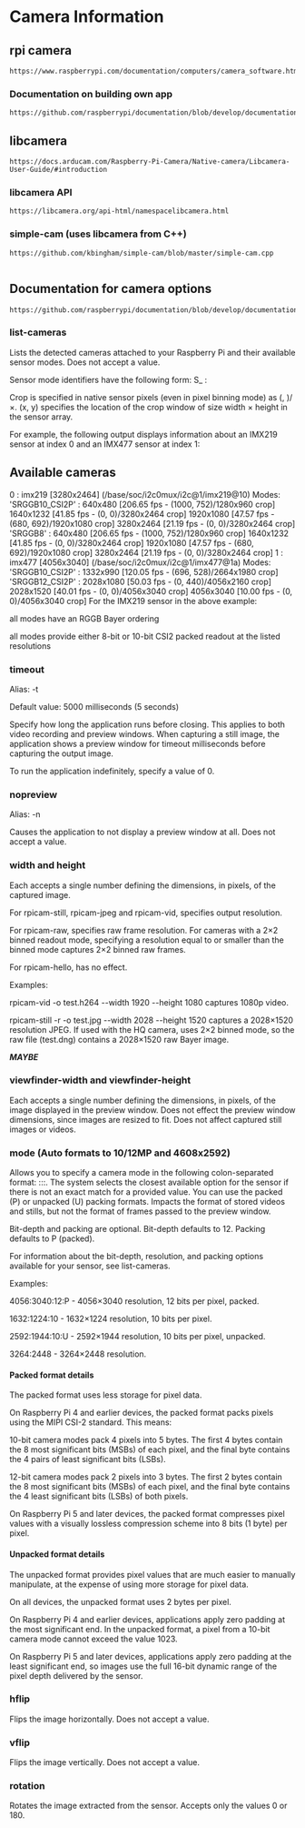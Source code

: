 # Camera Information

## rpi camera
```plaintext
https://www.raspberrypi.com/documentation/computers/camera_software.html
```
### Documentation on building own app
```plaintext
https://github.com/raspberrypi/documentation/blob/develop/documentation/asciidoc/computers/camera/rpicam_apps_building.adoc
```

## libcamera
```plaintext
https://docs.arducam.com/Raspberry-Pi-Camera/Native-camera/Libcamera-User-Guide/#introduction
```
### libcamera API
```plaintext
https://libcamera.org/api-html/namespacelibcamera.html
```
### simple-cam (uses libcamera from C++)
```plaintext
https://github.com/kbingham/simple-cam/blob/master/simple-cam.cpp
```
```plaintext

```

## Documentation for camera options
````plaintext
https://github.com/raspberrypi/documentation/blob/develop/documentation/asciidoc/computers/camera/rpicam_options_common.adoc
````

### list-cameras
Lists the detected cameras attached to your Raspberry Pi and their available sensor modes. Does not accept a value.

Sensor mode identifiers have the following form: S<Bayer order><Bit-depth>_<Optional packing> : <Resolution list>

Crop is specified in native sensor pixels (even in pixel binning mode) as (<x>, <y>)/<Width>×<Height>. (x, y) specifies the location of the crop window of size width × height in the sensor array.

For example, the following output displays information about an IMX219 sensor at index 0 and an IMX477 sensor at index 1:

Available cameras
-----------------
0 : imx219 [3280x2464] (/base/soc/i2c0mux/i2c@1/imx219@10)
    Modes: 'SRGGB10_CSI2P' : 640x480 [206.65 fps - (1000, 752)/1280x960 crop]
                             1640x1232 [41.85 fps - (0, 0)/3280x2464 crop]
                             1920x1080 [47.57 fps - (680, 692)/1920x1080 crop]
                             3280x2464 [21.19 fps - (0, 0)/3280x2464 crop]
           'SRGGB8' : 640x480 [206.65 fps - (1000, 752)/1280x960 crop]
                      1640x1232 [41.85 fps - (0, 0)/3280x2464 crop]
                      1920x1080 [47.57 fps - (680, 692)/1920x1080 crop]
                      3280x2464 [21.19 fps - (0, 0)/3280x2464 crop]
1 : imx477 [4056x3040] (/base/soc/i2c0mux/i2c@1/imx477@1a)
    Modes: 'SRGGB10_CSI2P' : 1332x990 [120.05 fps - (696, 528)/2664x1980 crop]
           'SRGGB12_CSI2P' : 2028x1080 [50.03 fps - (0, 440)/4056x2160 crop]
                             2028x1520 [40.01 fps - (0, 0)/4056x3040 crop]
                             4056x3040 [10.00 fps - (0, 0)/4056x3040 crop]
For the IMX219 sensor in the above example:

all modes have an RGGB Bayer ordering

all modes provide either 8-bit or 10-bit CSI2 packed readout at the listed resolutions

### timeout
Alias: -t

Default value: 5000 milliseconds (5 seconds)

Specify how long the application runs before closing. This applies to both video recording and preview windows. When capturing a still image, the application shows a preview window for timeout milliseconds before capturing the output image.

To run the application indefinitely, specify a value of 0.

### nopreview
Alias: -n

Causes the application to not display a preview window at all. Does not accept a value.

### width and height
Each accepts a single number defining the dimensions, in pixels, of the captured image.

For rpicam-still, rpicam-jpeg and rpicam-vid, specifies output resolution.

For rpicam-raw, specifies raw frame resolution. For cameras with a 2×2 binned readout mode, specifying a resolution equal to or smaller than the binned mode captures 2×2 binned raw frames.

For rpicam-hello, has no effect.

Examples:

rpicam-vid -o test.h264 --width 1920 --height 1080 captures 1080p video.

rpicam-still -r -o test.jpg --width 2028 --height 1520 captures a 2028×1520 resolution JPEG. If used with the HQ camera, uses 2×2 binned mode, so the raw file (test.dng) contains a 2028×1520 raw Bayer image.

***MAYBE***
### viewfinder-width and viewfinder-height
Each accepts a single number defining the dimensions, in pixels, of the image displayed in the preview window. Does not effect the preview window dimensions, since images are resized to fit. Does not affect captured still images or videos.

### mode (Auto formats to 10/12MP and 4608x2592)
Allows you to specify a camera mode in the following colon-separated format: <width>:<height>:<bit-depth>:<packing>. The system selects the closest available option for the sensor if there is not an exact match for a provided value. You can use the packed (P) or unpacked (U) packing formats. Impacts the format of stored videos and stills, but not the format of frames passed to the preview window.

Bit-depth and packing are optional. Bit-depth defaults to 12. Packing defaults to P (packed).

For information about the bit-depth, resolution, and packing options available for your sensor, see list-cameras.

Examples:

4056:3040:12:P - 4056×3040 resolution, 12 bits per pixel, packed.

1632:1224:10 - 1632×1224 resolution, 10 bits per pixel.

2592:1944:10:U - 2592×1944 resolution, 10 bits per pixel, unpacked.

3264:2448 - 3264×2448 resolution.

#### Packed format details
The packed format uses less storage for pixel data.

On Raspberry Pi 4 and earlier devices, the packed format packs pixels using the MIPI CSI-2 standard. This means:

10-bit camera modes pack 4 pixels into 5 bytes. The first 4 bytes contain the 8 most significant bits (MSBs) of each pixel, and the final byte contains the 4 pairs of least significant bits (LSBs).

12-bit camera modes pack 2 pixels into 3 bytes. The first 2 bytes contain the 8 most significant bits (MSBs) of each pixel, and the final byte contains the 4 least significant bits (LSBs) of both pixels.

On Raspberry Pi 5 and later devices, the packed format compresses pixel values with a visually lossless compression scheme into 8 bits (1 byte) per pixel.

#### Unpacked format details
The unpacked format provides pixel values that are much easier to manually manipulate, at the expense of using more storage for pixel data.

On all devices, the unpacked format uses 2 bytes per pixel.

On Raspberry Pi 4 and earlier devices, applications apply zero padding at the most significant end. In the unpacked format, a pixel from a 10-bit camera mode cannot exceed the value 1023.

On Raspberry Pi 5 and later devices, applications apply zero padding at the least significant end, so images use the full 16-bit dynamic range of the pixel depth delivered by the sensor.

### hflip
Flips the image horizontally. Does not accept a value.

### vflip
Flips the image vertically. Does not accept a value.

### rotation
Rotates the image extracted from the sensor. Accepts only the values 0 or 180.

